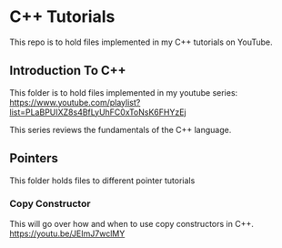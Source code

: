 # C++ Tutorials 

This repo is to hold files implemented in my C++ tutorials on YouTube.

## Introduction To C++

This folder is to hold files implemented in my youtube series: https://www.youtube.com/playlist?list=PLaBPUIXZ8s4BfLyUhFC0xToNsK6FHYzEj

This series reviews the fundamentals of the C++ language.

## Pointers

This folder holds files to different pointer tutorials

### Copy Constructor

This will go over how and when to use copy constructors in C++.
https://youtu.be/JEImJ7wclMY
